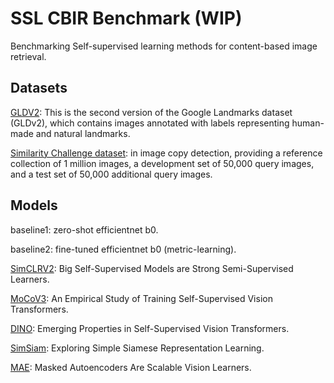 # SSL CBIR Benchmark (WIP)

Benchmarking Self-supervised learning methods for content-based image retrieval.

## Datasets

[GLDV2](https://github.com/cvdfoundation/google-landmark): This is the second version of the Google Landmarks dataset (GLDv2), which contains images annotated with labels representing human-made and natural landmarks. 

[Similarity Challenge dataset](https://arxiv.org/pdf/2106.09672.pdf): in image copy detection, providing a reference collection of 1 million images, a development set of 50,000 query images, and a test set of 50,000 additional query images.

## Models

baseline1: zero-shot efficientnet b0.

baseline2: fine-tuned efficientnet b0 (metric-learning).

[SimCLRV2](https://arxiv.org/abs/2006.10029): Big Self-Supervised Models are Strong Semi-Supervised Learners.

[MoCoV3](https://arxiv.org/abs/2104.02057): An Empirical Study of Training Self-Supervised Vision Transformers.

[DINO](https://arxiv.org/abs/2104.14294): Emerging Properties in Self-Supervised Vision Transformers.

[SimSiam](https://arxiv.org/abs/2011.10566): Exploring Simple Siamese Representation Learning.

[MAE](https://arxiv.org/abs/2111.06377): Masked Autoencoders Are Scalable Vision Learners.
